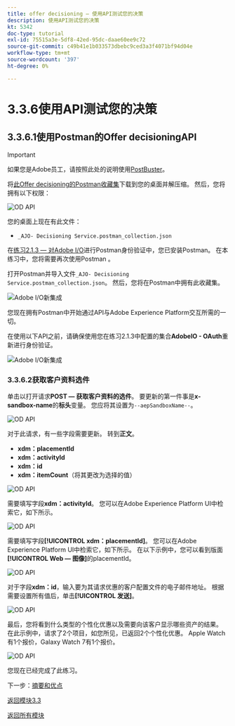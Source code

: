 ```yaml
---
title: offer decisioning — 使用API测试您的决策
description: 使用API测试您的决策
kt: 5342
doc-type: tutorial
exl-id: 75515a3e-5df8-42ed-95dc-daae60ee9c72
source-git-commit: c49b41e1b033573dbebc9ced3a3f4071bf94d04e
workflow-type: tm+mt
source-wordcount: '397'
ht-degree: 0%

---
```


# 3.3.6使用API测试您的决策

## 3.3.6.1使用Postman的Offer decisioningAPI

>[!IMPORTANT]
>
>如果您是Adobe员工，请按照此处的说明使用[PostBuster](./../../../postbuster.md)。

将[此Offer decisioning的Postman收藏集](./../../../assets/postman/postman_offer-decisioning.zip)下载到您的桌面并解压缩。 然后，您将拥有以下权限：

![OD API](./images/unzip.png)

您的桌面上现在有此文件：

- `_AJO- Decisioning Service.postman_collection.json`

在[练习2.1.3 — 对Adobe I/O](./../../../modules/rtcdp-b2c/module2.1/ex3.md)进行Postman身份验证中，您已安装Postman。 在本练习中，您将需要再次使用Postman 。

打开Postman并导入文件`_AJO- Decisioning Service.postman_collection.json`。 然后，您将在Postman中拥有此收藏集。

![Adobe I/O新集成](./images/postmanui.png)

您现在拥有Postman中开始通过API与Adobe Experience Platform交互所需的一切。

在使用以下API之前，请确保使用您在练习2.1.3中配置的集合&#x200B;**AdobeIO - OAuth**&#x200B;重新进行身份验证。

![Adobe I/O新集成](./images/postmanui1.png)


### 3.3.6.2获取客户资料选件

单击以打开请求&#x200B;**POST — 获取客户资料的选件**。 要更新的第一件事是&#x200B;**x-sandbox-name**&#x200B;的&#x200B;**标头**&#x200B;变量。 您应将其设置为`--aepSandboxName--`。

![OD API](./images/api23.png)

对于此请求，有一些字段需要更新。 转到&#x200B;**正文**。

- **xdm：placementId**
- **xdm：activityId**
- **xdm：id**
- **xdm：itemCount**（将其更改为选择的值）

![OD API](./images/api24.png)

需要填写字段&#x200B;**xdm：activityId**。 您可以在Adobe Experience Platform UI中检索它，如下所示。

![OD API](./images/activityid.png)

需要填写字段&#x200B;**[!UICONTROL xdm：placementId]**。 您可以在Adobe Experience Platform UI中检索它，如下所示。 在以下示例中，您可以看到版面&#x200B;**[!UICONTROL Web — 图像]**&#x200B;的placementId。

![OD API](./images/placementid.png)

对于字段&#x200B;**xdm：id**，输入要为其请求优惠的客户配置文件的电子邮件地址。 根据需要设置所有值后，单击&#x200B;**[!UICONTROL 发送]**。

![OD API](./images/api24a.png)

最后，您将看到什么类型的个性化优惠以及需要向该客户显示哪些资产的结果。 在此示例中，请求了2个项目，如您所见，已返回2个个性化优惠。 Apple Watch有1个报价，Galaxy Watch 7有1个报价。

![OD API](./images/api25.png)

您现在已经完成了此练习。

下一步：[摘要和优点](./summary.md)

[返回模块3.3](./offer-decisioning.md)

[返回所有模块](./../../../overview.md)
